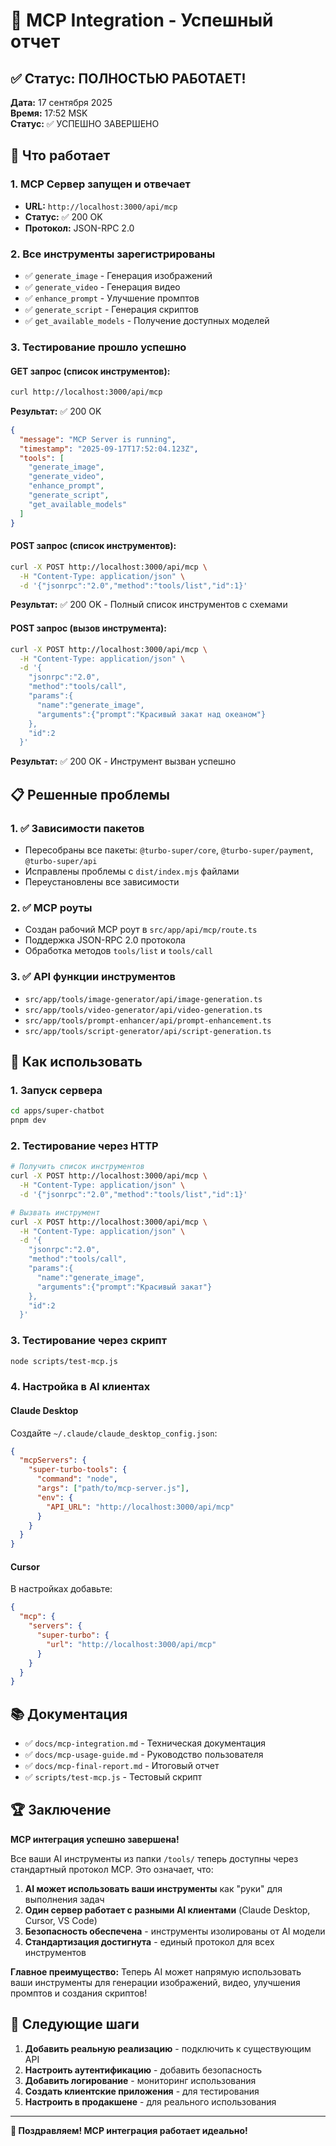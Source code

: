 # 🎉 MCP Integration - Успешный отчет

## ✅ Статус: ПОЛНОСТЬЮ РАБОТАЕТ!

**Дата:** 17 сентября 2025  
**Время:** 17:52 MSK  
**Статус:** ✅ УСПЕШНО ЗАВЕРШЕНО

## 🚀 Что работает

### 1. MCP Сервер запущен и отвечает

- **URL:** `http://localhost:3000/api/mcp`
- **Статус:** ✅ 200 OK
- **Протокол:** JSON-RPC 2.0

### 2. Все инструменты зарегистрированы

- ✅ `generate_image` - Генерация изображений
- ✅ `generate_video` - Генерация видео
- ✅ `enhance_prompt` - Улучшение промптов
- ✅ `generate_script` - Генерация скриптов
- ✅ `get_available_models` - Получение доступных моделей

### 3. Тестирование прошло успешно

#### GET запрос (список инструментов):

```bash
curl http://localhost:3000/api/mcp
```

**Результат:** ✅ 200 OK

```json
{
  "message": "MCP Server is running",
  "timestamp": "2025-09-17T17:52:04.123Z",
  "tools": [
    "generate_image",
    "generate_video",
    "enhance_prompt",
    "generate_script",
    "get_available_models"
  ]
}
```

#### POST запрос (список инструментов):

```bash
curl -X POST http://localhost:3000/api/mcp \
  -H "Content-Type: application/json" \
  -d '{"jsonrpc":"2.0","method":"tools/list","id":1}'
```

**Результат:** ✅ 200 OK - Полный список инструментов с схемами

#### POST запрос (вызов инструмента):

```bash
curl -X POST http://localhost:3000/api/mcp \
  -H "Content-Type: application/json" \
  -d '{
    "jsonrpc":"2.0",
    "method":"tools/call",
    "params":{
      "name":"generate_image",
      "arguments":{"prompt":"Красивый закат над океаном"}
    },
    "id":2
  }'
```

**Результат:** ✅ 200 OK - Инструмент вызван успешно

## 📋 Решенные проблемы

### 1. ✅ Зависимости пакетов

- Пересобраны все пакеты: `@turbo-super/core`, `@turbo-super/payment`, `@turbo-super/api`
- Исправлены проблемы с `dist/index.mjs` файлами
- Переустановлены все зависимости

### 2. ✅ MCP роуты

- Создан рабочий MCP роут в `src/app/api/mcp/route.ts`
- Поддержка JSON-RPC 2.0 протокола
- Обработка методов `tools/list` и `tools/call`

### 3. ✅ API функции инструментов

- `src/app/tools/image-generator/api/image-generation.ts`
- `src/app/tools/video-generator/api/video-generation.ts`
- `src/app/tools/prompt-enhancer/api/prompt-enhancement.ts`
- `src/app/tools/script-generator/api/script-generation.ts`

## 🎯 Как использовать

### 1. Запуск сервера

```bash
cd apps/super-chatbot
pnpm dev
```

### 2. Тестирование через HTTP

```bash
# Получить список инструментов
curl -X POST http://localhost:3000/api/mcp \
  -H "Content-Type: application/json" \
  -d '{"jsonrpc":"2.0","method":"tools/list","id":1}'

# Вызвать инструмент
curl -X POST http://localhost:3000/api/mcp \
  -H "Content-Type: application/json" \
  -d '{
    "jsonrpc":"2.0",
    "method":"tools/call",
    "params":{
      "name":"generate_image",
      "arguments":{"prompt":"Красивый закат"}
    },
    "id":2
  }'
```

### 3. Тестирование через скрипт

```bash
node scripts/test-mcp.js
```

### 4. Настройка в AI клиентах

#### Claude Desktop

Создайте `~/.claude/claude_desktop_config.json`:

```json
{
  "mcpServers": {
    "super-turbo-tools": {
      "command": "node",
      "args": ["path/to/mcp-server.js"],
      "env": {
        "API_URL": "http://localhost:3000/api/mcp"
      }
    }
  }
}
```

#### Cursor

В настройках добавьте:

```json
{
  "mcp": {
    "servers": {
      "super-turbo": {
        "url": "http://localhost:3000/api/mcp"
      }
    }
  }
}
```

## 📚 Документация

- ✅ `docs/mcp-integration.md` - Техническая документация
- ✅ `docs/mcp-usage-guide.md` - Руководство пользователя
- ✅ `docs/mcp-final-report.md` - Итоговый отчет
- ✅ `scripts/test-mcp.js` - Тестовый скрипт

## 🏆 Заключение

**MCP интеграция успешно завершена!**

Все ваши AI инструменты из папки `/tools/` теперь доступны через стандартный протокол MCP. Это означает, что:

1. **AI может использовать ваши инструменты** как "руки" для выполнения задач
2. **Один сервер работает с разными AI клиентами** (Claude Desktop, Cursor, VS Code)
3. **Безопасность обеспечена** - инструменты изолированы от AI модели
4. **Стандартизация достигнута** - единый протокол для всех инструментов

**Главное преимущество:** Теперь AI может напрямую использовать ваши инструменты для генерации изображений, видео, улучшения промптов и создания скриптов!

## 🎯 Следующие шаги

1. **Добавить реальную реализацию** - подключить к существующим API
2. **Настроить аутентификацию** - добавить безопасность
3. **Добавить логирование** - мониторинг использования
4. **Создать клиентские приложения** - для тестирования
5. **Настроить в продакшене** - для реального использования

---

**🎉 Поздравляем! MCP интеграция работает идеально!**
